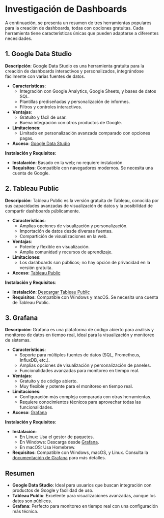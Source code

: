 # Investigación de Dashboards

A continuación, se presenta un resumen de tres herramientas populares para la creación de dashboards, todas con opciones gratuitas. Cada herramienta tiene características únicas que pueden adaptarse a diferentes necesidades.

## 1. Google Data Studio

**Descripción**: Google Data Studio es una herramienta gratuita para la creación de dashboards interactivos y personalizados, integrándose fácilmente con varias fuentes de datos.

- **Características**:
  - Integración con Google Analytics, Google Sheets, y bases de datos SQL.
  - Plantillas prediseñadas y personalización de informes.
  - Filtros y controles interactivos.
- **Ventajas**:
  - Gratuito y fácil de usar.
  - Buena integración con otros productos de Google.
- **Limitaciones**:
  - Limitado en personalización avanzada comparado con opciones pagas.
- **Acceso**: [Google Data Studio](https://datastudio.google.com/)

**Instalación y Requisitos**:
- **Instalación**: Basado en la web; no requiere instalación.
- **Requisitos**: Compatible con navegadores modernos. Se necesita una cuenta de Google.

## 2. Tableau Public

**Descripción**: Tableau Public es la versión gratuita de Tableau, conocida por sus capacidades avanzadas de visualización de datos y la posibilidad de compartir dashboards públicamente.

- **Características**:
  - Amplias opciones de visualización y personalización.
  - Importación de datos desde diversas fuentes.
  - Compartición de visualizaciones en la web.
- **Ventajas**:
  - Potente y flexible en visualización.
  - Amplia comunidad y recursos de aprendizaje.
- **Limitaciones**:
  - Los dashboards son públicos; no hay opción de privacidad en la versión gratuita.
- **Acceso**: [Tableau Public](https://public.tableau.com/)

**Instalación y Requisitos**:
- **Instalación**: [Descargar Tableau Public](https://www.tableau.com/products/public/download)
- **Requisitos**: Compatible con Windows y macOS. Se necesita una cuenta de Tableau Public.

## 3. Grafana

**Descripción**: Grafana es una plataforma de código abierto para análisis y monitoreo de datos en tiempo real, ideal para la visualización y monitoreo de sistemas.

- **Características**:
  - Soporte para múltiples fuentes de datos (SQL, Prometheus, InfluxDB, etc.).
  - Amplias opciones de visualización y personalización de paneles.
  - Funcionalidades avanzadas para monitoreo en tiempo real.
- **Ventajas**:
  - Gratuito y de código abierto.
  - Muy flexible y potente para el monitoreo en tiempo real.
- **Limitaciones**:
  - Configuración más compleja comparada con otras herramientas.
  - Requiere conocimientos técnicos para aprovechar todas las funcionalidades.
- **Acceso**: [Grafana](https://grafana.com/)

**Instalación y Requisitos**:
- **Instalación**:
  - En Linux: Usa el gestor de paquetes.
  - En Windows: Descarga desde [Grafana](https://grafana.com/grafana/download).
  - En macOS: Usa Homebrew.
- **Requisitos**: Compatible con Windows, macOS, y Linux. Consulta la [documentación de Grafana](https://grafana.com/docs/grafana/latest/installation/) para más detalles.

## Resumen

- **Google Data Studio**: Ideal para usuarios que buscan integración con productos de Google y facilidad de uso.
- **Tableau Public**: Excelente para visualizaciones avanzadas, aunque los datos son públicos.
- **Grafana**: Perfecto para monitoreo en tiempo real con una configuración más técnica.

